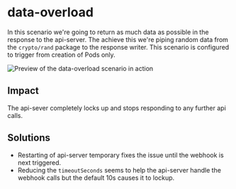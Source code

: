 # data-overload

In this scenario we're going to return as much data as possible in the response to the api-server. The achieve this we're piping random data from the `crypto/rand` package to the response writer. This scenario is configured to trigger from creation of Pods only.

![Preview of the data-overload scenario in action](../../assets/data-overload.gif)

## Impact

The api-sever completely locks up and stops responding to any further api calls.

## Solutions

* Restarting of api-server temporary fixes the issue until the webhook is next triggered.
* Reducing the `timeoutSeconds` seems to help the api-server handle the webhook calls but the default 10s causes it to lockup.
